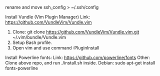 rename and move ssh_config > ~/.ssh/config

Install Vundle (Vim Plugin Manager)
Link: https://github.com/VundleVim/Vundle.vim
1. Clone: git clone https://github.com/VundleVim/Vundle.vim.git ~/.vim/bundle/Vundle.vim
2. Setup Bash profile.
3. Open vim and use command :PluginInstall

Install Powerline fonts:
Link: https://github.com/powerline/fonts
Other: Clone above repo, and run ./install.sh inside.
Debian: sudo apt-get install fonts-powerline




